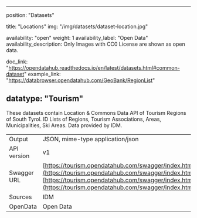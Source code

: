 

---
position: "Datasets"

title: "Locations"
img: "/img/datasets/dataset-location.jpg"

availability: "open"
weight: 1
availability_label: "Open Data"
availability_description: Only Images with CC0 License are shown as open data.

doc_link: "https://opendatahub.readthedocs.io/en/latest/datasets.html#common-dataset"
example_link: "https://databrowser.opendatahub.com/GeoBank/RegionList"

datatype: "Tourism"
---

These datasets contain Location & Commons Data API of Tourism Regions of South Tyrol. ID Lists of Regions, Tourism Associations, Areas, Municipalities, Ski Areas.
Data provided by IDM.

|             |                                                                                                                           |
| :---------- | ------------------------------------------------------------------------------------------------------------------------- |
| Output      | JSON, mime-type application/json                                                                                          |
| API version | v1                                                                                                                        |
| Swagger URL | [https://tourism.opendatahub.com/swagger/index.html#/Common](https://tourism.opendatahub.com/swagger/index.html#/Common)<br>[https://tourism.opendatahub.com/swagger/index.html#/Location](https://tourism.opendatahub.com/swagger/index.html#/Location)|
| Sources     | IDM                                                                                                                       |
| OpenData    | Open Data                                                      |
